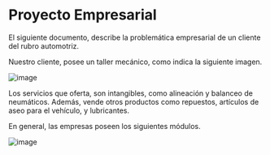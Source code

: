 # Proyecto Empresarial

El siguiente documento, describe la problemática empresarial de un cliente del rubro automotriz. 

Nuestro cliente, posee un taller mecánico, como indica la siguiente imagen.

![image](https://user-images.githubusercontent.com/109394677/200901703-aa743978-ff82-46ac-ab4e-e269a7fa765e.png)

Los servicios que oferta, son intangibles, como alineación y balanceo de neumáticos. 
Además, vende otros productos como repuestos, artículos de aseo para el vehículo, y lubricantes.

En general, las empresas poseen los siguientes módulos.

![image](https://user-images.githubusercontent.com/109394677/200904866-9481c531-24a5-475a-8a04-9d1ed3c3660c.png)
